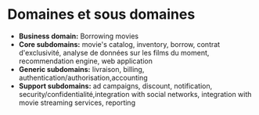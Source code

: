 # Domaines et sous domaines
- **Business domain:** Borrowing movies
- **Core subdomains:** movie's catalog, inventory, borrow, contrat d'exclusivité, analyse de données sur les films du moment, recommendation engine, web application
- **Generic subdomains:** livraison, billing, authentication/authorisation,accounting
- **Support subdomains:** ad campaigns, discount, notification, security/confidentialité,integration with social networks, integration with movie streaming services, reporting
